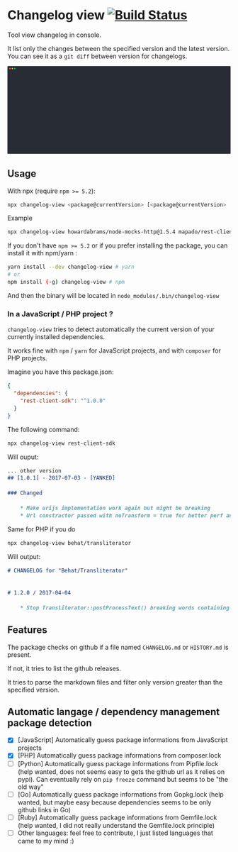 Changelog view [![Build Status](https://travis-ci.org/jdeniau/changelog-view.svg?branch=master)](https://travis-ci.org/jdeniau/changelog-view)
===================

Tool view changelog in console. 

It list only the changes between the specified version and the latest version.
You can see it as a `git diff` between version for changelogs.

![demo](demo/demo.svg)

## Usage
With npx (require `npm >= 5.2`):
```sh
npx changelog-view <package@currentVersion> [<package@currentVersion> ...]
```

Example
```sh
npx changelog-view howardabrams/node-mocks-http@1.5.4 mapado/rest-client-js-sdk@2.0.0
```

If you don't have `npm >= 5.2` or if you prefer installing the package, you can install it with npm/yarn :
```sh
yarn install --dev changelog-view # yarn
# or
npm install (-g) changelog-view # npm
```
And then the binary will be located in `node_modules/.bin/changelog-view`

### In a JavaScript / PHP project ?
`changelog-view` tries to detect automatically the current version of your currently installed dependencies.

It works fine with `npm` / `yarn` for JavaScript projects, and with `composer` for PHP projects.

Imagine you have this package.json:
```json
{
  "dependencies": {
    "rest-client-sdk": "^1.0.0"
  }
}
```

The following command:
```sh
npx changelog-view rest-client-sdk
```

Will ouput:
```md
... other version
## [1.0.1] - 2017-07-03 - [YANKED]

### Changed

    * Make urijs implementation work again but might be breaking
    * Url constructor passed with noTransform = true for better perf and avoid potential bugs
```

Same for PHP if you do 
```sh
npx changelog-view behat/transliterator
```

Will output:
```md
# CHANGELOG for "Behat/Transliterator"


# 1.2.0 / 2017-04-04

    * Stop Transliterator::postProcessText() breaking words containing apostrophes
```

## Features
The package checks on github if a file named `CHANGELOG.md` or `HISTORY.md` is present.

If not, it tries to list the github releases.

It tries to parse the markdown files and filter only version greater than the specified version.

## Automatic langage / dependency management package detection

  * [x] [JavaScript] Automatically guess package informations from JavaScript projects
  * [x] [PHP] Automatically guess package informations from composer.lock
  * [ ] [Python] Automatically guess package informations from Pipfile.lock (help wanted, does not seems easy to gets the github url as it relies on pypi). Can eventually rely on `pip freeze` command but seems to be "the old way"
  * [ ] [Go] Automatically guess package informations from Gopkg.lock (help wanted, but maybe easy because dependencies seems to be only github links in Go)
  * [ ] [Ruby] Automatically guess package informations from Gemfile.lock (help wanted, I did not really understand the Gemfile.lock principle)
  * [ ] Other languages: feel free to contribute, I just listed languages that came to my mind :)
